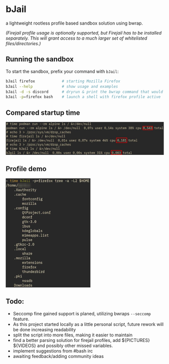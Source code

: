 # bJail

a lightweight rootless profile based sandbox solution using bwrap.

*(Firejail profile usage is optionally supported, but Firejail has to be installed separately. This will grant access to a much larger set of whitelisted files/directories.)*

## Running the sandbox

To start the sandbox, prefix your command with `bJail`:

```bash
bJail firefox            # starting Mozilla Firefox
bJail --help             # show usage and examples
bJail -d -s discord      # dryrun & print the bwrap command that would be executed starting discord
bJail -p=firefox bash    # launch a shell with firefox profile active
```

## Compared startup time
![podman firejail and bJail startup times compared](/assets/images/startuptime.jpg)

## Profile demo
![home folder files visible to sandboxed firefox](/assets/images/profiledemo.jpg)


## Todo:
- Seccomp fine gained support is planed, utilizing bwraps `--seccomp` feature.
- As this project started locally as a little personal script, future rework will be done increasing readability
- split the script into more files, making it easier to maintain
- find a better parsing solution for firejail profiles, add ${PICTURES} ${VIDEOS} and possibly other missed variables.
- implement suggestions from #bash irc
- awaiting feedback/adding community ideas
